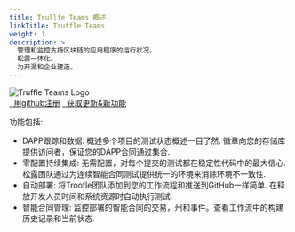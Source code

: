 ```yaml
---
title: Trullfe Teams 概述
linkTitle: Truffle Teams
weight: 1
description: >
  管理和监控支持区块链的应用程序的运行状况。 
  松露一体化。 
  为开源和企业建造。 
---
```


<img style="max-width: 500px;" class="mb-3" src="/img/teams-logo-dark.svg" alt="Truffle Teams Logo" />
<div class="text-center">
  <a href="http://my.truffleteams.com" class="btn btn-lg btn-truffle"><i class="fab fa-github"></i>&nbsp;&nbsp;用github注册</a>
  <a href="https://share.hsforms.com/1OaTglVhGTdWk7spR6nE_AA34pbp" class="btn btn-lg btn-wrap btn-ganache mt-2 mt-md-0"><i class="fas fa-envelope"></i>&nbsp;&nbsp;获取更新&amp;新功能</a>
</div>



功能包括:

* DAPP跟踪和数据: 概述多个项目的测试状态概述一目了然. 徽章向您的存储库提供访问者，保证您的DAPP合同通过集合.
* 零配置持续集成: 无需配置，对每个提交的测试都在稳定性代码中的最大信心. 松露团队通过为连续智能合同测试提供统一的环境来消除环境不一致性.
* 自动部署: 将Troofle团队添加到您的工作流程和推送到GitHub一样简单. 在释放开发人员时间和系统资源时自动执行测试.
* 智能合同管理: 监控部署的智能合同的交易，州和事件。查看工作流中的构建历史记录和当前状态.
